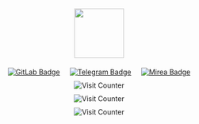 <div id="header" style="display: flex; justify-content: center; align-items: center; margin-top: 20px;">
  <img src="https://i.giphy.com/media/v1.Y2lkPTc5MGI3NjExMXZ3bDlvYnh3bWZsYngwNHhoczU5aDNoZm42YjZ0Nm9vbGg2MTNnYiZlcD12MV9pbnRlcm5hbF9naWZfYnlfaWQmY3Q9cw/MBTl5FKAmwwoBwTQjk/giphy.gif" width="100" />
</div>

<div id="badges" style="display: flex; justify-content: center; margin-top: 20px; gap: 20px;">
  <a href="https://gitlab.com/Gwynbleidd0241">
    <img src="https://img.shields.io/badge/GitLab-white?style=for-the-badge&logo=gitlab&logoColor=black" alt="GitLab Badge" />
  </a>
  <a href="https://t.me/Gwynbleidd0241">
    <img src="https://img.shields.io/badge/Telegram-blue?style=for-the-badge&logo=telegram&logoColor=white" alt="Telegram Badge" />
  </a>
  <a href="https://www.mirea.ru">
    <img src="https://img.shields.io/badge/Mirea-red?style=for-the-badge&logo=twitter&logoColor=white" alt="Mirea Badge" />
  </a>
</div>

<div id="counter" style="text-align: center; margin-top: 10px;">
  <img src="https://hitwebcounter.com/counter/counter.php?page=1234567&style=0006&nbdigits=5&type=page&initCount=0" alt="Visit Counter" />
</div>


<div id="counter" style="text-align: center; margin-top: 10px;">
  <img src="https://hitwebcounter.com/counter/counter.php?page=1234567&style=0006&nbdigits=5&type=page&initCount=0" alt="Visit Counter"/>
</div>

<div id="counter" style="text-align: center; margin-top: 10px;">
  <img src="https://hitwebcounter.com/counter/counter.php?page=1234567&style=0006&nbdigits=5&type=page&initCount=0" alt="Visit Counter"/>
</div>



